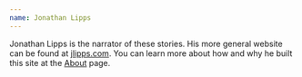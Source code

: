 ```yaml
---
name: Jonathan Lipps
---
```


Jonathan Lipps is the narrator of these stories. His more general website can be found at
[jlipps.com](https://jlipps.com). You can learn more about how and why he built this site at the
[About](/about) page.
